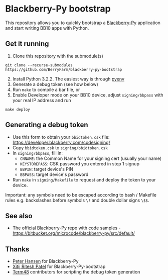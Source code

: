 # Blackberry-Py bootstrap

This repository allows you to quickly bootstrap a [Blackberry-Py](http://blackberry-py.microcode.ca/) application and start writing BB10 apps with Python.

## Get it running

1. Clone this repository with the submodule(s)
  ```
  git clone --recurse-submodules https://github.com/BerryFarm/blackberry-py-bootstrap
  ```
2. Install Python 3.2.2. The easiest way is through [pyenv](https://realpython.com/intro-to-pyenv/#installing-pyenv)
3. Generate a debug token (see how below)
4. Run `make` to compile a bar file, or
5. Enable Developer mode on your BB10 device, adjust `signing/bbpass` with your real IP address and run
  ```
  make deploy
  ```

## Generating a debug token

* Use this form to obtain your `bbidtoken.csk` file: https://developer.blackberry.com/codesigning/
* Copy `bbidtoken.csk` to `signing/bbidtoken.csk`
* In `signing/bbpass`, fill in:
  - `CNNAME`: the Common Name for your signing cert (usually your name)
  - `KEYSTOREPASS`: CSK password you entered in step 1 signup
  - `BBPIN`: target device's PIN
  - `BBPASS`: target device's password
* Run `make` in `signing/Makefile` to request and deploy the token to your device.

Important: any symbols need to be escaped according to bash / Makefile rules e.g. backslashes before symbols `\!` and double dollar signs `\$$`.

## See also

* The official Blackberry-Py repo with code samples - https://bitbucket.org/microcode/blackberry-py/src/default/

## Thanks

* [Peter Hansen](http://peterhansen.ca/) for Blackberry-Py
* [Xitij Ritesh Patel](http://www.xitijpatel.com/) for Blackberry-Py-bootstrap
* [Term48](https://github.com/mordak/Term48) contributors for scripting the debug token generation
